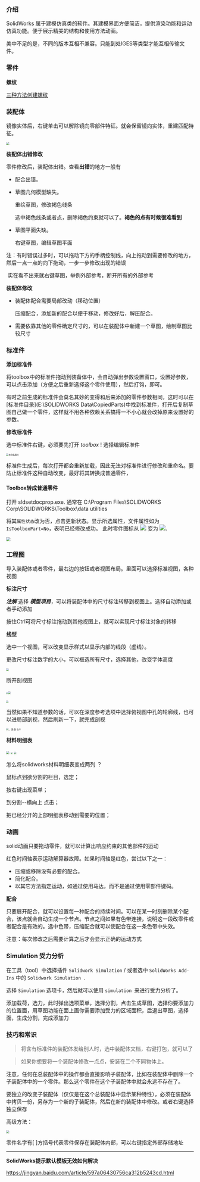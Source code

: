 



### 介绍

SolidWorks 属于建模仿真类的软件。其建模界面方便简洁，提供渲染功能和运动仿真功能。便于展示精美的结构和使用方法动画。

美中不足的是，不同的版本互相不兼容。只能到处IGES等类型才能互相传输文件。







### 零件

**螺纹** 

[三种方法创建螺纹](SolidWorks.assets\三种方法创建螺纹.txt) 





### **装配体**

镜像实体后，右键单击可以解除镜向零部件特征。就会保留镜向实体，重建匹配特征。

<img src="SolidWorks.assets\clip_image001-1603679961273.png" style="zoom:50%;" />



**装配体出错修改** 

零件修改后，装配体出错。查看**出错**的地方一般有

* 配合出错。

* 草图几何模型缺失。

  重绘草图，修改褐色线条

  选中褐色线条或者点，删除褐色约束就可以了。**褐色的点有时候很难看到**

* 草图平面失缺。

  右键草图，编辑草图平面

注：有时错误过多时，可以拖动下方的手柄控制线，向上拖动到需要修改的地方，然后一点一点的向下拖动，一步一步修改出现的错误

​	实在看不出来就右键草图，举例外部参考，断开所有的外部参考



**装配体修改** 

- 装配体配合需要局部改动（移动位置）

  压缩配合，添加新的配合以便于移动，修改好后，解压配合。

- 需要依靠其他的零件确定尺寸的，可以在装配体中新建一个草图，绘制草图比较尺寸

  

### **标准件** 



**添加标准件**

将toolbox中的标准件拖动到装备体中，会自动弹出参数设置窗口，设置好参数，可以点击添加（方便之后重新选择这个零件使用），然后打钩，即可。  

有时之前生成的标准件会莫名其妙的变得和后来添加的零件参数相同，这时可以在[标准件目录](E:\SOLIDWORKS Data\CopiedParts)中找到标准件，打开后复制草图自己做一个零件，这样就不用各种依赖关系搞得一不小心就会改掉原来设置好的参数。



**修改标准件** 

选中标准件右键，必须要先打开 _toolbox_ ! 选择编辑标准件

<img src="SolidWorks.assets\未命名图片.png" alt="未命名图片" style="zoom:40%;" />

标准件生成后，每次打开都会重新加载，因此无法对标准件进行修改和重命名。要防止标准件这种自动改变，最好将其转换成普通零件，

#### Toolbox转成普通零件 

打开 sldsetdocprop.exe. 通常在 C:\Program Files\SOLIDWORKS Corp\SOLIDWORKS\Toolbox\data utilities

将其`属性状态`改为否，点击更新状态。显示所选属性，文件属性如为 `IsToolboxPart=No`，表明已经修改成功。 此时零件图标从 ![](SolidWorks.assets/image-20240311164522326.png) 变为 ![](SolidWorks.assets/image-20240311164545291.png).

<img src="SolidWorks.assets/image-20240311164231519.png" style="zoom:67%;" />



### **工程图** 

导入装配体或者零件，最右边的按钮或者视图布局。里面可以选择标准视图，各种视图



**标注尺寸** 

***注解***  选择 ***模型项目***，可以将装配体中的尺寸标注转移到视图上。选择自动添加或者手动添加

按住Ctrl可将尺寸标注拖动到其他视图上，就可以实现尺寸标注对象的转移



**线型**

选中一个视图，可以改变显示样式以显示内部的线段（虚线）。

更改尺寸标注数字的大小，可以框选所有尺寸，选择其他，改变字体高度

 

<img src="SolidWorks.assets\clip_image001.png" style="zoom: 45%;" />

 

断开剖视图

​     <img src="SolidWorks.assets\clip_image002.png" style="zoom: 33%;" /><img src="SolidWorks.assets\clip_image003-1603678792690.png" style="zoom: 45%;" />

 

<img src="SolidWorks.assets\clip_image004.png" style="zoom:40%;" />

当然如果不知道参数的话，可以在深度参考选项中选择俯视图中孔的轮廓线，也可以进局部剖视，然后刷新一下，就完成剖视

<img src="SolidWorks.assets\clip_image005.png" alt="。  饧 到 勿  0 " style="zoom: 40%;" />



**材料明细表** 

<img src="SolidWorks.assets\clip_image001-1603680632201.png" style="zoom: 50%;" />



<img src="SolidWorks.assets\clip_image001-1603680688645.png" alt=" " style="zoom: 33%;" />



<img src="SolidWorks.assets\clip_image003-1603680649638.png" style="zoom: 35%;" />



怎么将solidworks材料明细表变成两列 ？

鼠标点到欲分割的栏目，选定；

按右键出现菜单；

到分割--横向上  点击；

把已经分开的上部明细表移动到需要的位置；



### **动画** 

solid动画只要拖动零件，就可以计算出响应约束的其他部件的运动

 

红色时间轴表示运动解算器故障。如果时间轴是红色，尝试以下之一：

- 压缩或移除没有必要的配合。
- 简化配合。
- 以其它方法指定运动，如通过使用马达，而不是通过使用零部件键码。



**配合**

只要展开配合，就可以设置每一种配合的持续时间。可以在某一时刻删除某个配合，该点就会自动生成一个节点。节点之间如果有色带连接，说明这一段改零件或者配合是有效的。选中色带，压缩配合就可以使配合在这一条色带中失效。

注意：每次修改之后需要计算之后才会显示正确的运动方式



### **Simulation 受力分析**

在工具（tool）中选择插件 `Solidwork Simulation` / 或者选中 `SolidWorks Add-Ins` 中的 `Solidwork Simulation `.

选择 `Simulation` 选项卡，然后就可以使用 `simulation `来进行受力分析了。



添加载荷，选力，此时弹出选项菜单，选择分割，点击生成草图，选择你要添加力的位置面，用草图功能在面上画你需要添加受力的区域面积，后退出草图，选择面，生成分割，完成添加力



### **技巧和常识** 



> 将含有标准件的装配体发给别人时，选中装配体文档，右键打包，就可以了



> 如果你想要将一个装配体修改一点点，安装在二个不同物体上。

注意，任何在总装配体中的操作都会直接影响子装配体，比如在装配体中删除一个子装配体中的一个零件。那么这个零件在这个子装配体中就会永远不存在了。

要独立的改变子装配体（仅仅是在这个总装配体中显示某种特性），必须在装配体中拷贝一份，另存为一个新的子装配体，然后在新的装配体中修改。或者右键选择独立保存

 

高级方法：

<img src="SolidWorks.assets\clip_image001-1603680351571.png" style="zoom:50%;" />



零件名字有[ ]方括号代表零件保存在装配体内部，可以右键指定外部存储地址

****

**SolidWorks提示默认模板无效如何解决**

https://jingyan.baidu.com/article/597a06430756ca312b5243cd.html